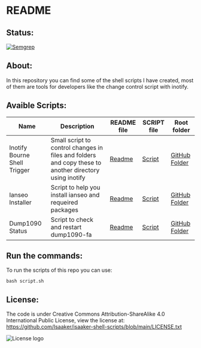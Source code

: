 # README

## Status:

[![Semgrep](https://github.com/Isaaker/Ghost_Simulator_ES/actions/workflows/semgrep.yml/badge.svg)](https://github.com/Isaaker/Ghost_Simulator_ES/actions/workflows/semgrep.yml)

## About:

In this repository you can find some of the shell scripts I have created, most of them are tools for developers like the change control script with inotify.

## Avaible Scripts:

| Name | Description | README file | SCRIPT file | Root folder |
|--|--|--|--|--|
| Inotify Bourne Shell Trigger | Small script to control changes in files and folders and copy these to another directory using inotify | [Readme](https://github.com/Isaaker/isaaker-shell-scripts/blob/main/inotify-bourne-shell-script/readme.md) | [Script](https://github.com/Isaaker/isaaker-shell-scripts/blob/main/inotify-bourne-shell-script/script.sh) | [GitHub Folder](https://github.com/Isaaker/isaaker-shell-scripts/tree/main/inotify-bourne-shell-script) |
| Ianseo Installer | Script to help you install ianseo and requeired packages | [Readme](https://github.com/Isaaker/isaaker-shell-scripts/tree/main/ianseo-installer/readme.md) | [Script](https://github.com/Isaaker/isaaker-shell-scripts/tree/main/ianseo-installer/script.sh) | [GitHub Folder](https://github.com/Isaaker/isaaker-shell-scripts/tree/main/ianseo-installer) |
| Dump1090 Status | Script to check and restart dump1090-fa | [Readme](https://github.com/Isaaker/isaaker-shell-scripts/blob/main/dump1090_status/readme.md) | [Script](https://github.com/Isaaker/isaaker-shell-scripts/tree/main/ianseo-installer/script.sh](https://github.com/Isaaker/isaaker-shell-scripts/blob/main/dump1090_status/script.sh)) | [GitHub Folder](https://github.com/Isaaker/isaaker-shell-scripts/tree/main/dump1090_status) |

## Run the commands:

To run the scripts of this repo you can use:
```
bash script.sh
```


## License:
The code is under Creative Commons Attribution-ShareAlike 4.0 International Public License, view the license at: https://github.com/Isaaker/isaaker-shell-scripts/blob/main/LICENSE.txt


![License logo](https://user-images.githubusercontent.com/77550577/229351908-e38c5e19-6882-41da-a21e-b5be3b2a8c57.jpeg)

